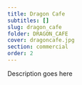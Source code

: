 ```yaml
---
title: Dragon Cafe
subtitles: []
slug: dragon_cafe
folder: DRAGON_CAFE
cover: dragoncafe.jpg
section: commercial
order: 2
---
```


Description goes here
